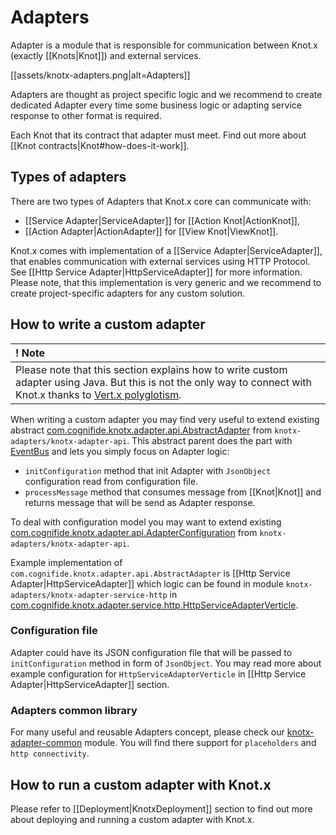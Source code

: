 # Adapters

Adapter is a module that is responsible for communication between Knot.x (exactly [[Knots|Knot]]) and external services.

[[assets/knotx-adapters.png|alt=Adapters]]

Adapters are thought as project specific logic and we recommend to create dedicated Adapter
every time some business logic or adapting service response to other format is required.

Each Knot that its contract that adapter must meet. Find out more about [[Knot contracts|Knot#how-does-it-work]].


## Types of adapters

There are two types of Adapters that Knot.x core can communicate with:
- [[Service Adapter|ServiceAdapter]] for [[Action Knot|ActionKnot]],
- [[Action Adapter|ActionAdapter]] for [[View Knot|ViewKnot]].

Knot.x comes with implementation of a [[Service Adapter|ServiceAdapter]], that enables communication with external 
services using HTTP Protocol. See [[Http Service Adapter|HttpServiceAdapter]] for more information.
Please note, that this implementation is very generic and we recommend to create project-specific 
adapters for any custom solution.

## How to write a custom adapter
| ! Note |
|:------ |
| Please note that this section explains how to write custom adapter using Java. But this is not the only way to connect with Knot.x thanks to [Vert.x polyglotism](http://vertx.io/). |

When writing a custom adapter you may find very useful to extend existing abstract 
[com.cognifide.knotx.adapter.api.AbstractAdapter](https://github.com/Cognifide/knotx/blob/master/knotx-adapters/knotx-adapter-api/src/main/java/com/cognifide/knotx/adapter/api/AbstractAdapter.java)
from `knotx-adapters/knotx-adapter-api`. This abstract parent does the part with [EventBus](http://vertx.io/docs/apidocs/io/vertx/core/eventbus/EventBus.html) 
and lets you simply focus on Adapter logic:

- `initConfiguration` method that init Adapter with `JsonObject` configuration read from configuration file.
- `processMessage` method that consumes message from [[Knot|Knot]] and returns message that will be send as Adapter response.

To deal with configuration model you may want to extend existing 
[com.cognifide.knotx.adapter.api.AdapterConfiguration](https://github.com/Cognifide/knotx/blob/master/knotx-adapters/knotx-adapter-api/src/main/java/com/cognifide/knotx/adapter/api/AdapterConfiguration.java)
from `knotx-adapters/knotx-adapter-api`.

Example implementation of `com.cognifide.knotx.adapter.api.AbstractAdapter` is [[Http Service Adapter|HttpServiceAdapter]] which
logic can be found in module `knotx-adapters/knotx-adapter-service-http`
in [com.cognifide.knotx.adapter.service.http.HttpServiceAdapterVerticle](https://github.com/Cognifide/knotx/blob/master/knotx-adapters/knotx-adapter-service-http/src/main/java/com/cognifide/knotx/adapter/service/http/HttpServiceAdapterVerticle.java).

### Configuration file
Adapter could have its JSON configuration file that will be passed to `initConfiguration` method in form of `JsonObject`.
You may read more about example configuration for `HttpServiceAdapterVerticle` in [[Http Service Adapter|HttpServiceAdapter]] section.

### Adapters common library
For many useful and reusable Adapters concept, please check our [knotx-adapter-common](https://github.com/Cognifide/knotx/tree/master/knotx-adapters/knotx-adapter-common)
module. You will find there support for `placeholders` and `http connectivity`. 

## How to run a custom adapter with Knot.x

Please refer to [[Deployment|KnotxDeployment]] section to find out more about deploying and running 
a custom adapter with Knot.x.
